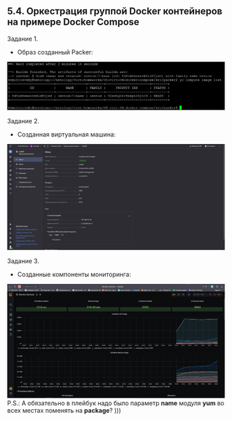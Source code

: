 ## 5.4. Оркестрация группой Docker контейнеров на примере Docker Compose  

Задание 1.  
* Образ созданный Packer:  

![Образ созданный Packer](./image/Packer.JPG)  

Задание 2.  
* Созданная виртуальная машина:  

![Виртуальная машина созданная Terraform](./image/Terraform.JPG)  

Задание 3.  
* Созданные компоненты мониторинга:  

![Скриншот Grafana](./image/Ansible.JPG)  
P.S.: А обязательно в плейбук надо было параметр **name** модуля **yum** во всех местах поменять на **package**? )))   
